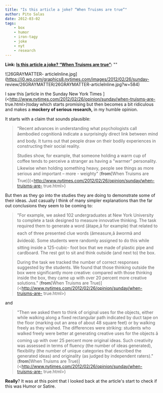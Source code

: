 ```yaml
---
title: "Is this article a joke? “When Truisms are true”"
author: Pito Salas
date: 2012-03-02
tags:
    - box
    - humor
    - iron-tagy
    - joke
    - nyt
    - research
---
```


**Link: [Is this article a joke? “When Truisms are true”](None):** ""

![26GRAYMATTER-
articleInline.jpg](https://i0.wp.com/graphics8.nytimes.com/images/2012/02/26/sunday-
review/26GRAYMATTER/26GRAYMATTER-articleInline.jpg?w=584)

I saw this [article in the Sunday New York Times
](<http://www.nytimes.com/2012/02/26/opinion/sunday/when-truisms-are-
true.html>)today which starts promising but then becomes a bit ridiculous and
makes a **mockery of serious research,** in my humble opinion.

It starts with a claim that sounds plausible:

> "Recent advances in understanding what psychologists call âembodied
> cognitionâ indicate a surprisingly direct link between mind and body. It
> turns out that people draw on their bodily experiences in constructing their
> social reality.
>
> Studies show, for example, that someone holding a warm cup of coffee tends
> to perceive a stranger as having a "warmer" personality. Likewise when
> holding something heavy, people see things as more serious and important –
> more - weighty" (**from**[When Truisms are
> True)](<http://www.nytimes.com/2012/02/26/opinion/sunday/when-truisms-are-
> true.html>)

But then as they go into the studies they are doing to demonstrate some of
their ideas. Just casually I think of many simpler explanations than the far
out conclusions they seem to be coming to:

> "For example, we asked 102 undergraduates at New York University to complete
> a task designed to measure innovative thinking. The task required them to
> generate a word (âtape,â for example) that related to each of three
> presented clue words (âmeasure,â âwormâ and âvideoâ). Some
> students were randomly assigned to do this while sitting inside a 125-cubic-
> foot box that we made of plastic pipe and cardboard. The rest got to sit and
> think outside (and next to) the box.
>
> During the task we tracked the number of correct responses suggested by the
> students. We found that those thinking outside the box were significantly
> more creative: compared with those thinking inside the box, they came up
> with over 20 percent more creative solutions." (**from**[When Truisms are
> True)](<http://www.nytimes.com/2012/02/26/opinion/sunday/when-truisms-are-
> true.html>)

and

> "Then we asked them to think of original uses for the objects, either while
> walking along a fixed rectangular path indicated by duct tape on the floor
> (marking out an area of about 48 square feet) or by walking freely as they
> wished. The differences were striking: students who walked freely were
> better at generating creative uses for the objects â coming up with over
> 25 percent more original ideas. Such creativity was assessed in terms of
> fluency (the number of ideas generated), flexibility (the number of unique
> categories that described the generated ideas) and originality (as judged by
> independent raters)." (**from**[When Truisms are
> True)](<http://www.nytimes.com/2012/02/26/opinion/sunday/when-truisms-are-
> true.html>)

**Really**? It was at this point that I looked back at the article's start to
check if this was Humor or Satire.


